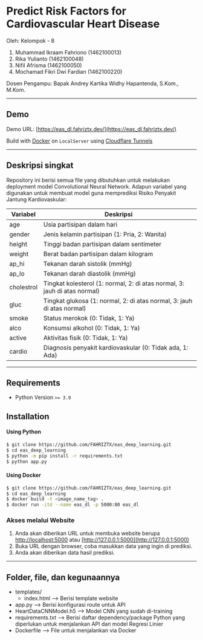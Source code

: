 # Predict Risk Factors for Cardiovascular Heart Disease

Oleh:
Kelompok - 8
1. Muhammad Ikraam Fahriono (1462100013)
2. Rika Yulianto (1462100048)
3. Nifil Afrisma (1462100050)
4. Mochamad Fikri Dwi Fardian (1462100220)

Dosen Pengampu:
Bapak Andrey Kartika Widhy Hapantenda, S.Kom., M.Kom.

---
## Demo

Demo URL: [https://eas_dl.fahriztx.dev/](https://eas_dl.fahriztx.dev/)

Build with [Docker](https://github.com/FAHRIZTX/eas_deep_learning/blob/master/Dockerfile) on `LocalServer` using [Cloudflare Tunnels](https://www.cloudflare.com/products/tunnel/)

---
## Deskripsi singkat

Repository ini berisi semua file yang dibutuhkan untuk melakukan deployment model Convolutional Neural Network.
Adapun variabel yang digunakan untuk membuat model guna memprediksi Risiko Penyakit Jantung Kardiovaskular:

| Variabel    | Deskripsi                                                                 |
|-------------|---------------------------------------------------------------------------|
| age         | Usia partisipan dalam hari                                                |
| gender      | Jenis kelamin partisipan (1: Pria, 2: Wanita)                             |
| height      | Tinggi badan partisipan dalam sentimeter                                  |
| weight      | Berat badan partisipan dalam kilogram                                     |
| ap_hi       | Tekanan darah sistolik (mmHg)                                             |
| ap_lo       | Tekanan darah diastolik (mmHg)                                            |
| cholestrol  | Tingkat kolesterol (1: normal, 2: di atas normal, 3: jauh di atas normal) |
| gluc        | Tingkat glukosa (1: normal, 2: di atas normal, 3: jauh di atas normal)    |
| smoke       | Status merokok (0: Tidak, 1: Ya)                                          |
| alco        | Konsumsi alkohol (0: Tidak, 1: Ya)                                        |
| active      | Aktivitas fisik (0: Tidak, 1: Ya)                                         |
| cardio      | Diagnosis penyakit kardiovaskular (0: Tidak ada, 1: Ada)                  |


---
## Requirements

- Python Version `>= 3.9`

## Installation

#### Using Python

```bash
$ git clone https://github.com/FAHRIZTX/eas_deep_learning.git
$ cd eas_deep_learning
$ python -m pip install -r requirements.txt
$ python app.py
```


#### Using Docker

```bash
$ git clone https://github.com/FAHRIZTX/eas_deep_learning.git
$ cd eas_deep_learning
$ docker build -t <image_name_tag> .
$ docker run -itd --name eas_dl -p 5000:80 eas_dl
```

### Akses melalui Website

1. Anda akan diberikan URL untuk membuka website berupa [http://localhost:5000](http://localhost:5000) atau [http://127.0.0.1:5000](http://127.0.0.1:5000)
2. Buka URL dengan browser, coba masukkan data yang ingin di prediksi.
3. Anda akan diberikan data hasil prediksi.


---

## Folder, file, dan kegunaannya

-   templates/
    -   index.html --> Berisi template website
-   app.py --> Berisi konfigurasi route untuk API
-   HeartDataCNNModel.h5 --> Model CNN yang sudah di-training
-   requirements.txt --> Berisi daftar dependency/package Python yang diperlukan untuk menjalankan API dan model Regresi Linier
-   Dockerfile --> File untuk menjalankan via Docker
  
